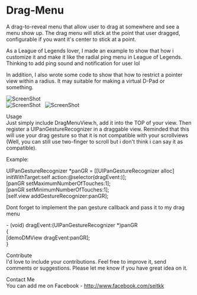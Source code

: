 Drag-Menu
=========

A drag-to-reveal menu that allow user to drag at somewhere and see a menu show up. The drag menu will stick at the point that user dragged, configurable if you want it's center to stick at a point.  

As a League of Legends lover, I made an example to show that how i customize it and make it like the radial ping menu in League of Legends. Thinking to add ping sound and notification for user lol  

In addition, I also wrote some code to show that how to restrict a pointer view within a radius. It may suitable for making a virtual D-Pad or something.  

![ScreenShot](https://github.com/Seitk/Drag-Menu/blob/master/Drag%20Menu/resources/screenshot1.png?raw=true)  
![ScreenShot](https://github.com/Seitk/Drag-Menu/blob/master/Drag%20Menu/resources/screenshot2.png?raw=true) &nbsp; ![ScreenShot](https://github.com/Seitk/Drag-Menu/blob/master/Drag%20Menu/resources/screenshot3.png?raw=true)

Usage  
Just simply include DragMenuView.h, add it into the TOP of your view. Then register a UIPanGestureRecognizer in a draggable view. Reminded that this will use your drag gesture so that it is not compatible with your scrollviews (Well, you can still use two-finger to scroll but i don't think i can say it as compatible).

Example:

UIPanGestureRecognizer *panGR = [[UIPanGestureRecognizer alloc] initWithTarget:self action:@selector(dragEvent:)];  
[panGR setMaximumNumberOfTouches:1];  
[panGR setMinimumNumberOfTouches:1];  
[self.view addGestureRecognizer:panGR];  
  
Dont forget to implement the pan gesture callback and pass it to my drag menu  

\- (void) dragEvent:(UIPanGestureRecognizer *)panGR  
{  
    [demoDMView dragEvent:panGR];  
}  
  
Contribute  
I'd love to include your contributions. Feel free to improve it, send comments or suggestions. Please let me know if you have great idea on it.

Contact Me  
You can add me on Facebook - http://www.facebook.com/seitkk
